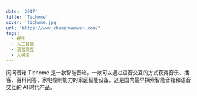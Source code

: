 ```yaml
---
date: '2017'
title: 'Tichome'
cover: 'tichome.jpg'
url: 'https://www.chumenwenwen.com/'
tags:
  - 硬件
  - 人工智能
  - 语音交互
  - 大模型
---
```


问问音箱 Tichome 是一款智能音箱，一款可以通过语音交互的方式获得音乐、播客、百科问答、家电控制能力的家庭智能设备。这是国内最早探索智能音箱和语音交互的 AI 时代产品。
